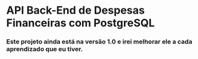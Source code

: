 # API Back-End de Despesas Financeiras com PostgreSQL

### Este projeto ainda está na versão 1.0 e irei melhorar ele a cada aprendizado que eu tiver.

#
<br><br>

